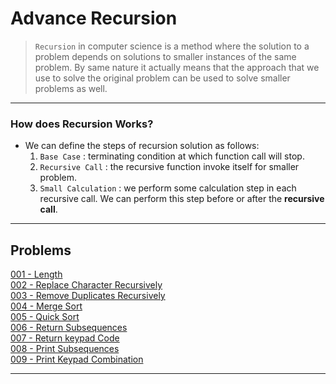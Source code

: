# Advance Recursion

>   ```Recursion``` in computer science is a method where the solution to a problem depends on solutions to smaller instances	of the same problem. By same nature it actually means that the approach that we use to solve the original problem can be used to solve smaller problems as well.	

--- 

### How does Recursion Works?
-   We can define the steps of recursion solution as follows:
    1.  ```Base Case``` : terminating condition at which function call will stop.
    2.  ```Recursive Call``` : the recursive function invoke itself for smaller problem.
    3.  ```Small Calculation``` : we perform some calculation step in each recursive call. We can perform this step before or after the **recursive call**.

---

## Problems

[001 - Length](./code/001-Length.cpp)<br>
[002 - Replace Character Recursively](./code/002-Replace-Character-Recursive.cpp)<br>
[003 - Remove Duplicates Recursively](./code/003-Remove-Duplicates-Recursive.cpp)<br>
[004 - Merge Sort](./code/004-Merge-Sort.cpp)<br>
[005 - Quick Sort](./code/005-Quick-Sort.cpp)<br>
[006 - Return Subsequences](./code/abc.cpp)<br>
[007 - Return keypad Code](./code/abc.cpp)<br>
[008 - Print Subsequences](./code/abc.cpp)<br>
[009 - Print Keypad Combination](./code/abc.cpp)<br>

---